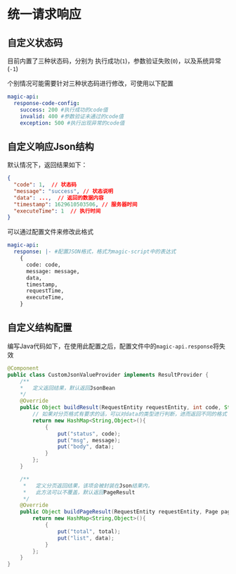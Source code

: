# 统一请求响应


## 自定义状态码

目前内置了三种状态码，分别为 执行成功(`1`)，参数验证失败(`0`)，以及系统异常(`-1`)

个别情况可能需要针对三种状态码进行修改，可使用以下配置
```yml
magic-api:
  response-code-config:
    success: 200 #执行成功的code值
    invalid: 400 #参数验证未通过的code值
    exception: 500 #执行出现异常的code值
```


## 自定义响应Json结构

默认情况下，返回结果如下：

```json
{
  "code": 1,  // 状态码
  "message": "success", // 状态说明
  "data": ...,  // 返回的数据内容
  "timestamp": 1629610503506, // 服务器时间
  "executeTime": 1  // 执行时间
}
```
可以通过配置文件来修改此格式

```yml
magic-api:
  response: |- #配置JSON格式，格式为magic-script中的表达式
    {
      code: code,
      message: message,
      data,
      timestamp,
      requestTime,
      executeTime,
    }
```

## 自定义结构配置

编写Java代码如下，在使用此配置之后，配置文件中的`magic-api.response`将失效
```java
@Component
public class CustomJsonValueProvider implements ResultProvider {
    /**
    *   定义返回结果，默认返回JsonBean
    */
	@Override
	public Object buildResult(RequestEntity requestEntity, int code, String message, Object data) {
        // 如果对分页格式有要求的话，可以对data的类型进行判断，进而返回不同的格式
		return new HashMap<String,Object>(){
			{
				put("status", code);
				put("msg", message);
				put("body", data);
			}
		};
	}

	/**
	 *   定义分页返回结果，该项会被封装在Json结果内，
	 *   此方法可以不覆盖，默认返回PageResult
	 */
	@Override
	public Object buildPageResult(RequestEntity requestEntity, Page page, long total, List<Map<String, Object>> data) {
		return new HashMap<String,Object>(){
			{
				put("total", total);
				put("list", data);
			}
		};
	}
}
```